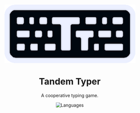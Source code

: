 <div align="center">
  <img src="https://raw.githubusercontent.com/hanswang0608/tandem-typer-flutter/main/assets/tt_wide_blurred.png" alt="Tandem Typer Logo" style="width: auto; height: auto;">
  <h1>Tandem Typer</h1>
  <p>A cooperative typing game.</p>
  <p><img src="https://img.shields.io/badge/Languages-Rust,%20Dart%20&%20Flutter-red" alt="Languages"></p>
</div>
